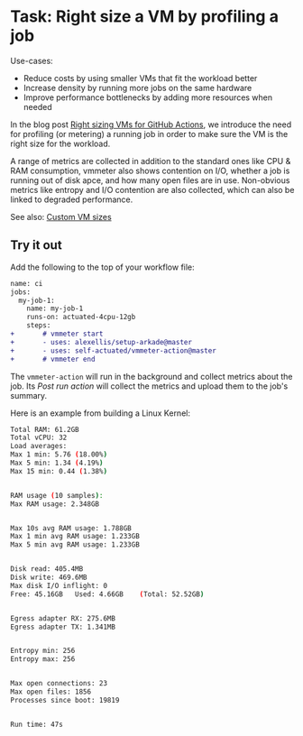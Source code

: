 # Task: Right size a VM by profiling a job

Use-cases:

* Reduce costs by using smaller VMs that fit the workload better
* Increase density by running more jobs on the same hardware
* Improve performance bottlenecks by adding more resources when needed

In the blog post [Right sizing VMs for GitHub Actions](https://actuated.com/blog/right-sizing-vms-github-actions), we introduce the need for profiling (or metering) a running job in order to make sure the VM is the right size for the workload.

A range of metrics are collected in addition to the standard ones like CPU & RAM consumption, vmmeter also shows contention on I/O, whether a job is running out of disk apce, and how many open files are in use. Non-obvious metrics like entropy and I/O contention are also collected, which can also be linked to degraded performance.

See also: [Custom VM sizes](/examples/custom-vm-size/)

## Try it out

Add the following to the top of your workflow file:

```diff
name: ci
jobs:
  my-job-1:
    name: my-job-1
    runs-on: actuated-4cpu-12gb
    steps:
+       # vmmeter start
+       - uses: alexellis/setup-arkade@master
+       - uses: self-actuated/vmmeter-action@master
+       # vmmeter end
```

The `vmmeter-action` will run in the background and collect metrics about the job. Its *Post run action* will collect the metrics and upload them to the job's summary.

Here is an example from building a Linux Kernel:

```bash
Total RAM: 61.2GB
Total vCPU: 32
Load averages:
Max 1 min: 5.76 (18.00%)
Max 5 min: 1.34 (4.19%)
Max 15 min: 0.44 (1.38%)


RAM usage (10 samples):
Max RAM usage: 2.348GB


Max 10s avg RAM usage: 1.788GB
Max 1 min avg RAM usage: 1.233GB
Max 5 min avg RAM usage: 1.233GB


Disk read: 405.4MB
Disk write: 469.6MB
Max disk I/O inflight: 0
Free: 45.16GB	Used: 4.66GB	(Total: 52.52GB)


Egress adapter RX: 275.6MB
Egress adapter TX: 1.341MB


Entropy min: 256
Entropy max: 256


Max open connections: 23
Max open files: 1856
Processes since boot: 19819


Run time: 47s
```
